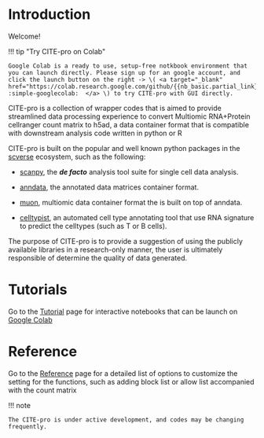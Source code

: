 # Introduction
Welcome!

!!! tip "Try CITE-pro on Colab" 

    Google Colab is a ready to use, setup-free notkbook environment that you can launch directly. Please sign up for an google account, and click the launch button on the right -> \( <a target="_blank" href="https://colab.research.google.com/github/{{nb_basic.partial_link}}"> :simple-googlecolab:  </a> \) to try CITE-pro with GUI directly.


CITE-pro is a collection of wrapper codes that is aimed to provide streamlined data processing experience to convert Multiomic RNA+Protein cellranger count matrix to h5ad, a data container format that is compatible with downstream analysis code written in python or R  
 
CITE-pro is built on the popular and well known python packages in the [scverse](https://scverse.org/) ecosystem, such as the following:

 * [scanpy](https://scanpy.readthedocs.io/en/stable/), the ***de facto*** analysis tool suite for single cell data analysis.

 * [anndata](https://anndata.readthedocs.io/en/stable/), the annotated data matrices container format.

 * [muon](https://muon.readthedocs.io/en/latest/), multiomic data container format the is built on top of anndata.

 * [celltypist](https://www.celltypist.org/), an automated cell type annotating tool that use RNA signature to predict the celltypes \(such as T or B cells\). 

The purpose of CITE-pro is to provide a suggestion of using the publicly available libraries in a research-only manner, the user is ultimately responsible of determine the quality of data generated. 


# Tutorials
Go to the [Tutorial](/tutorials/) page for interactive notebooks that can be launch on [Google Colab](https://research.google.com/colaboratory/faq.html)

# Reference
Go to the [Reference](/reference/) page for a detailed list of options to customize the setting for the functions, such as adding block list or allow list accompanied with the count matrix 

!!! note

    The CITE-pro is under active development, and codes may be changing frequently.
